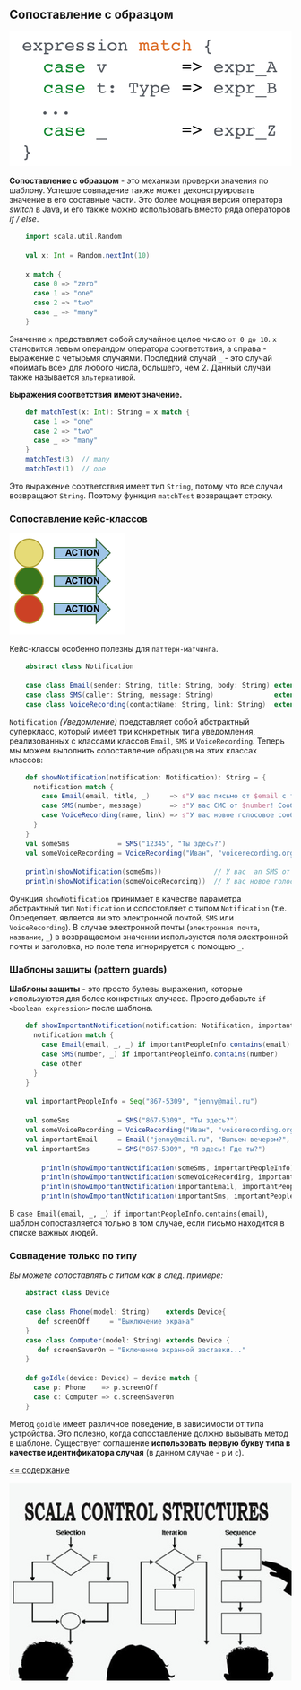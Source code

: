 ## Сопоставление с образцом
![alt text](https://github.com/steklopod/Functions/blob/master/src/main/resources/images/pattern-matching-syntax.png?raw=true "pattern-matching-syntax")

**Сопоставление с образцом** - это механизм проверки значения по шаблону. Успешое совпадение также может деконструировать 
значение в его составные части. Это более мощная версия оператора _switch_ в Java, и его также можно использовать вместо
 ряда операторов _if / else_.
 
<!-- code -->
```scala
    import scala.util.Random
    
    val x: Int = Random.nextInt(10)
    
    x match {
      case 0 => "zero"
      case 1 => "one"
      case 2 => "two"
      case _ => "many"
    }
```

Значение `x` представляет собой случайное целое число `от 0 до 10`. `x` становится левым операндом оператора соответствия, 
а справа - выражение с четырьмя случаями. Последний случай `_` - это случай «поймать все» для любого числа, большего, чем 2.
 Данный случай также называется `альтернативой`.
 
**Выражения соответствия имеют значение.**

<!-- code -->
```scala
    def matchTest(x: Int): String = x match {
      case 1 => "one"
      case 2 => "two"
      case _ => "many"
    }
    matchTest(3)  // many
    matchTest(1)  // one
```

Это выражение соответствия имеет тип `String`, потому что все случаи возвращают `String`. Поэтому функция `matchTest` возвращает строку.

### Сопоставление кейс-классов

![alt text](https://github.com/steklopod/Functions/blob/master/src/main/resources/images/basicPattern.png?raw=true "basicPattern")

Кейс-классы особенно полезны для `паттерн-матчинга`.

<!-- code -->
```scala
    abstract class Notification
    
    case class Email(sender: String, title: String, body: String) extends Notification
    case class SMS(caller: String, message: String)               extends Notification
    case class VoiceRecording(contactName: String, link: String)  extends Notification
```

`Notification` _(Уведомление)_ представляет собой абстрактный суперкласс, который имеет три конкретных типа уведомления, 
реализованных с классами классов `Email`, `SMS` и `VoiceRecording`. Теперь мы можем выполнить сопоставление образцов 
на этих классах классов:

<!-- code -->
```scala
    def showNotification(notification: Notification): String = {
      notification match {
        case Email(email, title, _)     => s"У вас письмо от $email с темой: $title"
        case SMS(number, message)       => s"У вас СМС от $number! Сообщение: $message"
        case VoiceRecording(name, link) => s"У вас новое голосовое сообщение от $name! Нажмите чтобы прослушать: $link"
      }
    }
    val someSms            = SMS("12345", "Ты здесь?")
    val someVoiceRecording = VoiceRecording("Иван", "voicerecording.org/id/123")
    
    println(showNotification(someSms))             // У вас  an SMS от 12345! Сообщение: Ты здесь?
    println(showNotification(someVoiceRecording))  // У вас новое голосовое сообщение от Иван! Нажмите чтобы прослушать: voicerecording.org/id/123
```

Функция `showNotification` принимает в качестве параметра абстрактный тип `Notification` и сопостовляет с типом `Notification` 
(т.е. Определяет, является ли это электронной почтой, `SMS` или `VoiceRecording`). В случае электронной почты 
(`электронная почта`, `название`, `_`) в возвращаемом значении используются поля электронной почты и заголовка, 
но поле тела игнорируется с помощью `_`.

### Шаблоны защиты (pattern guards)

**Шаблоны защиты** - это просто булевы выражения, которые используются для более конкретных случаев. 
Просто добавьте `if <boolean expression>` после шаблона.

<!-- code -->
```scala
    def showImportantNotification(notification: Notification, importantPeopleInfo: Seq[String]): String = {
      notification match {
        case Email(email, _, _) if importantPeopleInfo.contains(email) => "У вас письмо от VIP!"
        case SMS(number, _) if importantPeopleInfo.contains(number)    => "У вас СМС от VIP!"
        case other                                                     => showNotification(other) 
      }
    }
    
    val importantPeopleInfo = Seq("867-5309", "jenny@mail.ru")
    
    val someSms            = SMS("867-5309", "Ты здесь?")
    val someVoiceRecording = VoiceRecording("Иван", "voicerecording.org/id/123")
    val importantEmail     = Email("jenny@mail.ru", "Выпьем вечером?", "Я свободен после 5!")
    val importantSms       = SMS("867-5309", "Я здесь! Где ты?")
    
        println(showImportantNotification(someSms, importantPeopleInfo))
        println(showImportantNotification(someVoiceRecording, importantPeopleInfo))
        println(showImportantNotification(importantEmail, importantPeopleInfo))
        println(showImportantNotification(importantSms, importantPeopleInfo))
```                    

В `case Email(email, _, _) if importantPeopleInfo.contains(email)`, 
шаблон сопоставляется только в том случае, если письмо находится в списке важных людей.


### Совпадение только по типу

_Вы можете сопоставлять с типом как в след. примере:_

<!-- code -->
```scala
    abstract class Device
    
    case class Phone(model: String)    extends Device{
       def screenOff     = "Выключение экрана"
    }
    case class Computer(model: String) extends Device {
       def screenSaverOn = "Включение экранной заставки..."
    }
    
    def goIdle(device: Device) = device match {
      case p: Phone    => p.screenOff
      case c: Computer => c.screenSaverOn
    }
```

Метод `goIdle` имеет различное поведение, в зависимости от типа устройства. Это полезно, когда сопоставление должно вызывать 
метод в шаблоне. Существует соглашение **использовать первую букву типа в качестве идентификатора случая** (в данном случае - `p` и `c`).

[<= содержание](https://github.com/steklopod/Functions/blob/master/readme.md)

![alt text](https://github.com/steklopod/Functions/blob/master/src/main/resources/images/scala-control-structures.jpg?raw=true "scala-control-structures")
